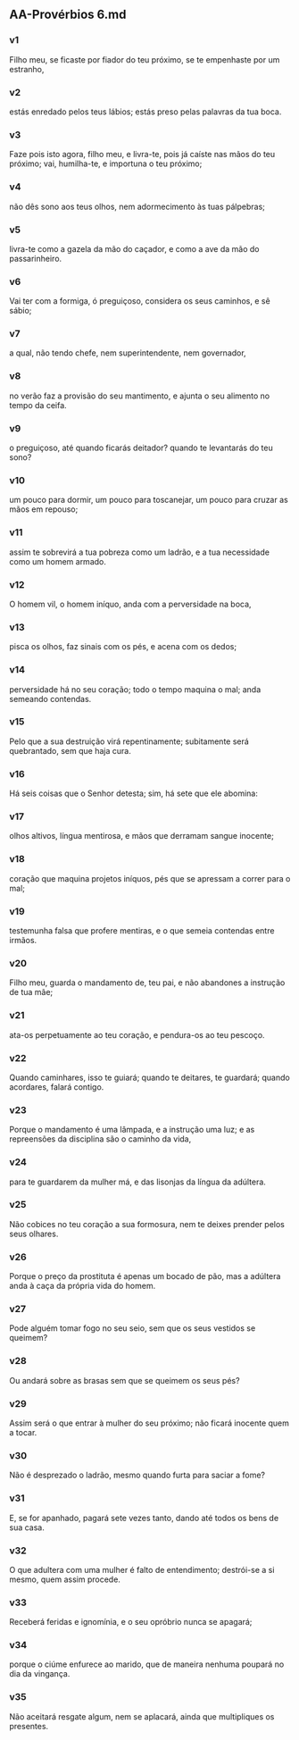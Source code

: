 ## AA-Provérbios 6.md
### v1
 Filho meu, se ficaste por fiador do teu próximo, se te empenhaste por um estranho,
### v2
 estás enredado pelos teus lábios; estás preso pelas palavras da tua boca.
### v3
 Faze pois isto agora, filho meu, e livra-te, pois já caíste nas mãos do teu próximo; vai, humilha-te, e importuna o teu próximo;
### v4
 não dês sono aos teus olhos, nem adormecimento às tuas pálpebras;
### v5
 livra-te como a gazela da mão do caçador, e como a ave da mão do passarinheiro.
### v6
 Vai ter com a formiga, ó preguiçoso, considera os seus caminhos, e sê sábio;
### v7
 a qual, não tendo chefe, nem superintendente, nem governador,
### v8
 no verão faz a provisão do seu mantimento, e ajunta o seu alimento no tempo da ceifa.
### v9
 o preguiçoso, até quando ficarás deitador? quando te levantarás do teu sono?
### v10
 um pouco para dormir, um pouco para toscanejar, um pouco para cruzar as mãos em repouso;
### v11
 assim te sobrevirá a tua pobreza como um ladrão, e a tua necessidade como um homem armado.
### v12
 O homem vil, o homem iníquo, anda com a perversidade na boca,
### v13
 pisca os olhos, faz sinais com os pés, e acena com os dedos;
### v14
 perversidade há no seu coração; todo o tempo maquina o mal; anda semeando contendas.
### v15
 Pelo que a sua destruição virá repentinamente; subitamente será quebrantado, sem que haja cura.
### v16
 Há seis coisas que o Senhor detesta; sim, há sete que ele abomina:
### v17
 olhos altivos, língua mentirosa, e mãos que derramam sangue inocente;
### v18
 coração que maquina projetos iníquos, pés que se apressam a correr para o mal;
### v19
 testemunha falsa que profere mentiras, e o que semeia contendas entre irmãos.
### v20
 Filho meu, guarda o mandamento de, teu pai, e não abandones a instrução de tua mãe;
### v21
 ata-os perpetuamente ao teu coração, e pendura-os ao teu pescoço.
### v22
 Quando caminhares, isso te guiará; quando te deitares, te guardará; quando acordares, falará contigo.
### v23
 Porque o mandamento é uma lâmpada, e a instrução uma luz; e as repreensões da disciplina são o caminho da vida,
### v24
 para te guardarem da mulher má, e das lisonjas da língua da adúltera.
### v25
 Não cobices no teu coração a sua formosura, nem te deixes prender pelos seus olhares.
### v26
 Porque o preço da prostituta é apenas um bocado de pão, mas a adúltera anda à caça da própria vida do homem.
### v27
 Pode alguém tomar fogo no seu seio, sem que os seus vestidos se queimem?
### v28
 Ou andará sobre as brasas sem que se queimem os seus pés?
### v29
 Assim será o que entrar à mulher do seu próximo; não ficará inocente quem a tocar.
### v30
 Não é desprezado o ladrão, mesmo quando furta para saciar a fome?
### v31
 E, se for apanhado, pagará sete vezes tanto, dando até todos os bens de sua casa.
### v32
 O que adultera com uma mulher é falto de entendimento; destrói-se a si mesmo, quem assim procede.
### v33
 Receberá feridas e ignomínia, e o seu opróbrio nunca se apagará;
### v34
 porque o ciúme enfurece ao marido, que de maneira nenhuma poupará no dia da vingança.
### v35
 Não aceitará resgate algum, nem se aplacará, ainda que multipliques os presentes.
